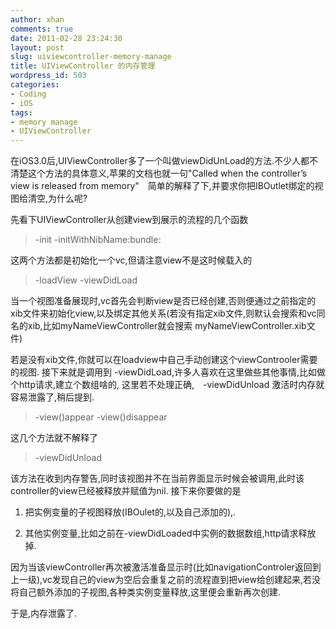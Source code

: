 ```yaml
---
author: xhan
comments: true
date: 2011-02-28 23:24:30
layout: post
slug: uiviewcontroller-memory-manage
title: UIViewController 的内存管理
wordpress_id: 503
categories:
- Coding
- iOS
tags:
- memory manage
- UIViewController
---
```


在iOS3.0后,UIViewController多了一个叫做viewDidUnLoad的方法.不少人都不清楚这个方法的具体意义,苹果的文档也就一句"Called when the controller’s view is released from memory"　简单的解释了下,并要求你把IBOutlet绑定的视图给清空,为什么呢?

先看下UIViewController从创建view到展示的流程的几个函数


> -init
-initWithNibName:bundle:


这两个方法都是初始化一个vc,但请注意view不是这时候载入的


> -loadView
-viewDidLoad


当一个视图准备展现时,vc首先会判断view是否已经创建,否则便通过之前指定的xib文件来初始化view,以及绑定其他关系(若没有指定xib文件,则默认会搜索和vc同名的xib,比如myNameViewController就会搜索 myNameViewController.xib文件)

若是没有xib文件,你就可以在loadview中自己手动创建这个viewControoler需要的视图.
接下来就是调用到 -viewDidLoad,许多人喜欢在这里做些其他事情,比如做个http请求,建立个数组啥的, 这里若不处理正确,　-viewDidUnload 激活时内存就容易泄露了,稍后提到.


> -view()appear
-view()disappear


这几个方法就不解释了


> -viewDidUnload


该方法在收到内存警告,同时该视图并不在当前界面显示时候会被调用,此时该controller的view已经被释放并赋值为nil.
接下来你要做的是



	
  1. 把实例变量的子视图释放(IBOulet的,以及自己添加的),.

	
  2. 其他实例变量,比如之前在-viewDidLoaded中实例的数据数组,http请求释放掉.


因为当该viewController再次被激活准备显示时(比如navigationControler返回到上一级),vc发现自己的view为空后会重复之前的流程直到把view给创建起来,若没将自己额外添加的子视图,各种类实例变量释放,这里便会重新再次创建.

于是,内存泄露了.
